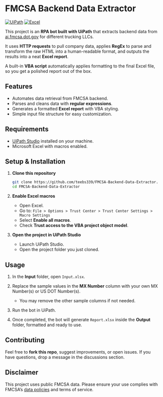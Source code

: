# FMCSA Backend Data Extractor

[![UiPath](https://img.shields.io/badge/UiPath-RPA-blue)](https://www.uipath.com/)
[![Excel](https://img.shields.io/badge/Excel-Macros-green)](https://www.microsoft.com/en-us/microsoft-365/excel)

This project is an **RPA bot built with UiPath** that extracts backend data from [ai.fmcsa.dot.gov](https://ai.fmcsa.dot.gov/) for different trucking LLCs.

It uses **HTTP requests** to pull company data, applies **RegEx** to parse and transform the raw HTML into a human-readable format, and outputs the results into a neat **Excel report**.

A built-in **VBA script** automatically applies formatting to the final Excel file, so you get a polished report out of the box.

## Features

* Automates data retrieval from FMCSA backend.
* Parses and cleans data with **regular expressions**.
* Generates a formatted **Excel report** with VBA styling.
* Simple input file structure for easy customization.

## Requirements

* [UiPath Studio](https://www.uipath.com/) installed on your machine.
* Microsoft Excel with macros enabled.

## Setup & Installation

1. **Clone this repository**

   ```bash
   git clone https://github.com/teebs339/FMCSA-Backend-Data-Extractor.git
   cd FMCSA-Backend-Data-Extractor
   ```

2. **Enable Excel macros**

   * Open Excel.
   * Go to:
     `File > Options > Trust Center > Trust Center Settings > Macro Settings`
   * Select **Enable all macros**.
   * Check **Trust access to the VBA project object model**.

3. **Open the project in UiPath Studio**

   * Launch UiPath Studio.
   * Open the project folder you just cloned.

## Usage

1. In the **Input** folder, open `Input.xlsx`.
2. Replace the sample values in the **MX Number** column with your own MX Number(s) or US DOT Number(s).

   * You may remove the other sample columns if not needed.
3. Run the bot in UiPath.
4. Once completed, the bot will generate `Report.xlsx` inside the **Output** folder, formatted and ready to use.

## Contributing

Feel free to **fork this repo**, suggest improvements, or open issues.
If you have questions, drop a message in the discussions section.

## Disclaimer

This project uses public FMCSA data. Please ensure your use complies with FMCSA’s [data policies](https://www.fmcsa.dot.gov/registration/fmcsa-data-disclaimer) and terms of service.
